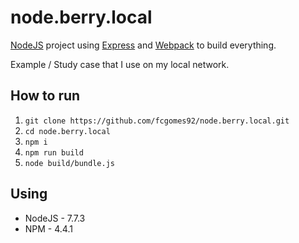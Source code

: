 # node.berry.local

[NodeJS](https://nodejs.org/en/) project using [Express](https://expressjs.com/) and [Webpack](https://webpack.github.io/) to build everything.

Example / Study case that I use on my local network.

## How to run

1. `git clone https://github.com/fcgomes92/node.berry.local.git`
2. `cd node.berry.local`
3. `npm i`
4. `npm run build`
5. `node build/bundle.js`

## Using

- NodeJS - 7.7.3
- NPM - 4.4.1
